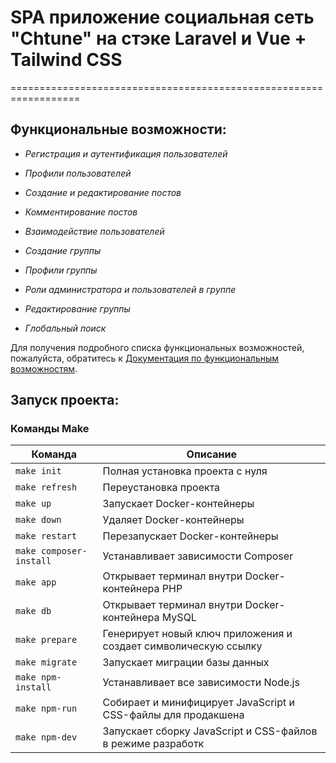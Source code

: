 # SPA приложение социальная сеть "Chtune" на стэке Laravel и Vue + Tailwind CSS

==================================================================

## Функциональные возможности:

- *Регистрация и аутентификация пользователей*

- *Профили пользователей*

- *Создание и редактирование постов*

- *Комментирование постов*

- *Взаимодействие пользователей*

- *Создание группы*

- *Профили группы*

- *Роли администратора и пользователей в группе*

- *Редактирование группы*

- *Глобальный поиск*

Для получения подробного списка функциональных возможностей, пожалуйста, обратитесь к [
Документация по функциональным возможностям](docs/functional-requirements.md).

## Запуск проекта:

### Команды Make

| Команда                 | Описание                                                        |
|-------------------------|-----------------------------------------------------------------|
| `make init`             | Полная установка проекта с нуля                                 |
| `make refresh`          | Переустановка проекта                                           | 
| `make up`               | Запускает Docker-контейнеры                                     |
| `make down`             | Удаляет Docker-контейнеры                                       |
| `make restart`          | Перезапускает Docker-контейнеры                                 |
| `make composer-install` | Устанавливает зависимости Composer                              |
| `make app`              | Открывает терминал внутри Docker-контейнера PHP                 |
| `make db`               | Открывает терминал внутри Docker-контейнера MySQL               |
| `make prepare`          | Генерирует новый ключ приложения и создает символическую ссылку |
| `make migrate`          | Запускает миграции базы данных                                  |
| `make npm-install`      | Устанавливает все зависимости Node.js                           |
| `make npm-run`          | Собирает и минифицирует JavaScript и CSS-файлы для продакшена   |
| `make npm-dev`          | Запускает сборку JavaScript и CSS-файлов в режиме разработк     |
